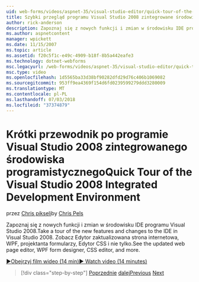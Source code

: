 ```yaml
---
uid: web-forms/videos/aspnet-35/visual-studio-editor/quick-tour-of-the-visual-studio-2008-integrated-development-environment
title: Szybki przegląd programu Visual Studio 2008 zintegrowane środowisko projektowe | Dokumentacja firmy Microsoft
author: rick-anderson
description: Zapoznaj się z nowych funkcji i zmian w środowisku IDE programu Visual Studio 2008. Zobacz Edytor zaktualizowana strona internetowa, WPF, projektanta formularzy, Edytor CSS i nie tylko.
ms.author: aspnetcontent
manager: wpickett
ms.date: 11/15/2007
ms.topic: article
ms.assetid: f20c5f1c-e49c-4909-b18f-8b5a442eafe3
ms.technology: dotnet-webforms
msc.legacyurl: /web-forms/videos/aspnet-35/visual-studio-editor/quick-tour-of-the-visual-studio-2008-integrated-development-environment
msc.type: video
ms.openlocfilehash: 1d5565ba33d38bf90282dfd29d76c406b1069082
ms.sourcegitcommit: 953ff9ea4369f154d6fd0239599279ddd3280009
ms.translationtype: MT
ms.contentlocale: pl-PL
ms.lasthandoff: 07/03/2018
ms.locfileid: "37374879"
---
```

<a name="quick-tour-of-the-visual-studio-2008-integrated-development-environment"></a><span data-ttu-id="cfb47-104">Krótki przewodnik po programie Visual Studio 2008 zintegrowanego środowiska programistycznego</span><span class="sxs-lookup"><span data-stu-id="cfb47-104">Quick Tour of the Visual Studio 2008 Integrated Development Environment</span></span>
====================
<span data-ttu-id="cfb47-105">przez [Chris pikseli](https://twitter.com/chrispels)</span><span class="sxs-lookup"><span data-stu-id="cfb47-105">by [Chris Pels](https://twitter.com/chrispels)</span></span>

<span data-ttu-id="cfb47-106">Zapoznaj się z nowych funkcji i zmian w środowisku IDE programu Visual Studio 2008.</span><span class="sxs-lookup"><span data-stu-id="cfb47-106">Take a tour of the new features and changes to the IDE in Visual Studio 2008.</span></span> <span data-ttu-id="cfb47-107">Zobacz Edytor zaktualizowana strona internetowa, WPF, projektanta formularzy, Edytor CSS i nie tylko.</span><span class="sxs-lookup"><span data-stu-id="cfb47-107">See the updated web page editor, WPF form designer, CSS editor, and more.</span></span>

[<span data-ttu-id="cfb47-108">&#9654;Obejrzyj film wideo (14 min)</span><span class="sxs-lookup"><span data-stu-id="cfb47-108">&#9654; Watch video (14 minutes)</span></span>](https://channel9.msdn.com/Blogs/ASP-NET-Site-Videos/quick-tour-of-the-visual-studio-2008-integrated-development-environment)

> [!div class="step-by-step"]
> <span data-ttu-id="cfb47-109">[Poprzednie](intellisense-for-jscript-and-aspnet-ajax.md)
> [dalej](creating-and-modifying-a-css-file.md)</span><span class="sxs-lookup"><span data-stu-id="cfb47-109">[Previous](intellisense-for-jscript-and-aspnet-ajax.md)
[Next](creating-and-modifying-a-css-file.md)</span></span>
